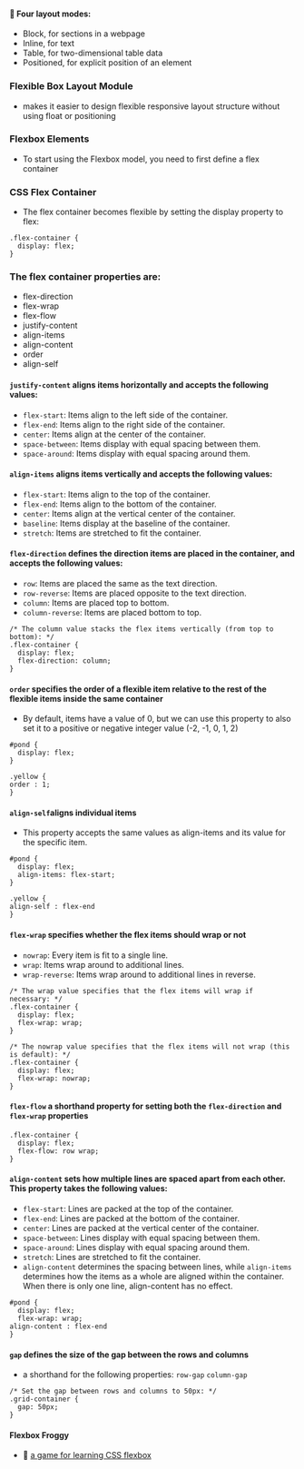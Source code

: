 #### 🎯 Four layout modes:

- Block, for sections in a webpage
- Inline, for text
- Table, for two-dimensional table data
- Positioned, for explicit position of an element

### Flexible Box Layout Module

- makes it easier to design flexible responsive layout structure without using float or positioning

### Flexbox Elements

- To start using the Flexbox model, you need to first define a flex container

### CSS Flex Container

- The flex container becomes flexible by setting the display property to flex:

```
.flex-container {
  display: flex;
}
```

### The flex container properties are:

- flex-direction
- flex-wrap
- flex-flow
- justify-content
- align-items
- align-content
- order
- align-self

#### `justify-content` aligns items horizontally and accepts the following values:

- `flex-start`: Items align to the left side of the container.
- `flex-end`: Items align to the right side of the container.
- `center`: Items align at the center of the container.
- `space-between`: Items display with equal spacing between them.
- `space-around`: Items display with equal spacing around them.

#### `align-items` aligns items vertically and accepts the following values:

- `flex-start`: Items align to the top of the container.
- `flex-end`: Items align to the bottom of the container.
- `center`: Items align at the vertical center of the container.
- `baseline`: Items display at the baseline of the container.
- `stretch`: Items are stretched to fit the container.

#### `flex-direction` defines the direction items are placed in the container, and accepts the following values:

- `row`: Items are placed the same as the text direction.
- `row-reverse`: Items are placed opposite to the text direction.
- `column`: Items are placed top to bottom.
- `column-reverse`: Items are placed bottom to top.

```
/* The column value stacks the flex items vertically (from top to bottom): */
.flex-container {
  display: flex;
  flex-direction: column;
}
```

#### `order` specifies the order of a flexible item relative to the rest of the flexible items inside the same container

- By default, items have a value of 0, but we can use this property to also set it to a positive or negative integer value (-2, -1, 0, 1, 2)

```
#pond {
  display: flex;
}

.yellow {
order : 1;
}
```

#### `align-self`aligns individual items

- This property accepts the same values as align-items and its value for the specific item.

```
#pond {
  display: flex;
  align-items: flex-start;
}

.yellow {
align-self : flex-end
}
```

#### `flex-wrap` specifies whether the flex items should wrap or not

- `nowrap`: Every item is fit to a single line.
- `wrap`: Items wrap around to additional lines.
- `wrap-reverse`: Items wrap around to additional lines in reverse.

```
/* The wrap value specifies that the flex items will wrap if necessary: */
.flex-container {
  display: flex;
  flex-wrap: wrap;
}
```

```
/* The nowrap value specifies that the flex items will not wrap (this is default): */
.flex-container {
  display: flex;
  flex-wrap: nowrap;
}
```

#### `flex-flow` a shorthand property for setting both the `flex-direction` and `flex-wrap` properties

```
.flex-container {
  display: flex;
  flex-flow: row wrap;
}
```

#### `align-content` sets how multiple lines are spaced apart from each other. This property takes the following values:

- `flex-start`: Lines are packed at the top of the container.
- `flex-end`: Lines are packed at the bottom of the container.
- `center`: Lines are packed at the vertical center of the container.
- `space-between`: Lines display with equal spacing between them.
- `space-around`: Lines display with equal spacing around them.
- `stretch`: Lines are stretched to fit the container.
- `align-content` determines the spacing between lines, while `align-items` determines how the items as a whole are aligned within the container. When there is only one line, align-content has no effect.

```
#pond {
  display: flex;
  flex-wrap: wrap;
align-content : flex-end
}
```

#### `gap` defines the size of the gap between the rows and columns

- a shorthand for the following properties: `row-gap` `column-gap`

```
/* Set the gap between rows and columns to 50px: */
.grid-container {
  gap: 50px;
}
```

#### Flexbox Froggy

- 🔗 [a game for learning CSS flexbox](https://flexboxfroggy.com/)
